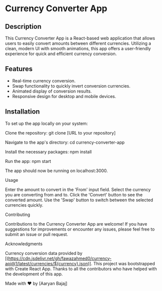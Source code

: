 # Currency Converter App

## Description

This Currency Converter App is a React-based web application that allows users to easily convert amounts between different currencies. Utilizing a clean, modern UI with smooth animations, this app offers a user-friendly experience for quick and efficient currency conversion.

## Features

- Real-time currency conversion.
- Swap functionality to quickly invert conversion currencies.
- Animated display of conversion results.
- Responsive design for desktop and mobile devices.

## Installation

To set up the app locally on your system:

Clone the repository: git clone [URL to your repository]

Navigate to the app's directory: cd currency-converter-app

Install the necessary packages: npm install

Run the app: npm start

The app should now be running on localhost:3000.

Usage

Enter the amount to convert in the 'From' input field.
Select the currency you are converting from and to.
Click the 'Convert' button to see the converted amount.
Use the 'Swap' button to switch between the selected currencies quickly.

Contributing

Contributions to the Currency Converter App are welcome! If you have suggestions for improvements or encounter any issues, please feel free to submit an issue or pull request.

Acknowledgments

Currency conversion data provided by [(https://cdn.jsdelivr.net/gh/fawazahmed0/currency-api@1/latest/currencies/${currency}.json)].
This project was bootstrapped with Create React App.
Thanks to all the contributors who have helped with the development of this app.

Made with ❤️ by [Aaryan Bajaj]
